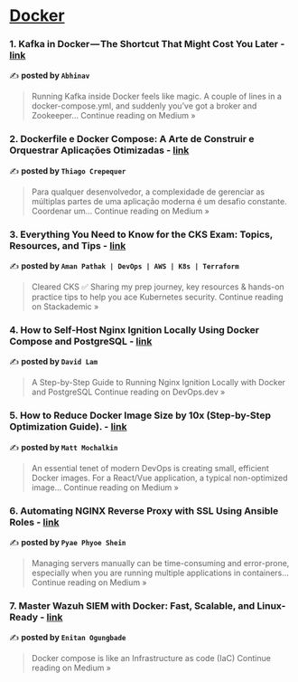
<h1><a href=https://medium.com/tag/docker/recommended target="_blank" rel="noopener noreferrer">Docker</a></h1>
<h3>1. Kafka in Docker — The Shortcut That Might Cost You Later - <a href="https://codingplainenglish.medium.com/kafka-in-docker-the-shortcut-that-might-cost-you-later-ff53b272127f?source=rss------docker-5" target="_blank" rel="noopener noreferrer">link</a></h3>

✍️ **posted by `Abhinav`**

<blockquote>Running Kafka inside Docker feels like magic. A couple of lines in a docker-compose.yml, and suddenly you’ve got a broker and Zookeeper…
Continue reading on Medium »</blockquote>

<h3>2. Dockerfile e Docker Compose: A Arte de Construir e Orquestrar Aplicações Otimizadas - <a href="https://medium.com/@crepequert/dockerfile-e-docker-compose-a-arte-de-construir-e-orquestrar-aplica%C3%A7%C3%B5es-otimizadas-3fce7a7a9b94?source=rss------docker-5" target="_blank" rel="noopener noreferrer">link</a></h3>

✍️ **posted by `Thiago Crepequer`**

<blockquote>Para qualquer desenvolvedor, a complexidade de gerenciar as múltiplas partes de uma aplicação moderna é um desafio constante. Coordenar um…
Continue reading on Medium »</blockquote>

<h3>3. Everything You Need to Know for the CKS Exam: Topics, Resources, and Tips - <a href="https://blog.stackademic.com/everything-you-need-to-know-for-the-cks-exam-topics-resources-and-tips-237b752d6f22?source=rss------docker-5" target="_blank" rel="noopener noreferrer">link</a></h3>

✍️ **posted by `Aman Pathak | DevOps | AWS | K8s | Terraform`**

<blockquote>Cleared CKS ✅ Sharing my prep journey, key resources & hands-on practice tips to help you ace Kubernetes security.
Continue reading on Stackademic »</blockquote>

<h3>4. How to Self-Host Nginx Ignition Locally Using Docker Compose and PostgreSQL - <a href="https://blog.devops.dev/how-to-self-host-nginx-ignition-locally-using-docker-compose-and-postgresql-3d35c57e13d0?source=rss------docker-5" target="_blank" rel="noopener noreferrer">link</a></h3>

✍️ **posted by `David Lam`**

<blockquote>A Step-by-Step Guide to Running Nginx Ignition Locally with Docker and PostgreSQL
Continue reading on DevOps.dev »</blockquote>

<h3>5. How to Reduce Docker Image Size by 10x (Step-by-Step Optimization Guide). - <a href="https://medium.com/@MattLeads/how-to-reduce-docker-image-size-by-10x-step-by-step-optimization-guide-70b96e1f1a6f?source=rss------docker-5" target="_blank" rel="noopener noreferrer">link</a></h3>

✍️ **posted by `Matt Mochalkin`**

<blockquote>An essential tenet of modern DevOps is creating small, efficient Docker images. For a React/Vue application, a typical non-optimized image…
Continue reading on Medium »</blockquote>

<h3>6. Automating NGINX Reverse Proxy with SSL Using Ansible Roles - <a href="https://pyaephyoeshein.medium.com/automating-nginx-reverse-proxy-with-ssl-using-ansible-roles-1052c5a5bf33?source=rss------docker-5" target="_blank" rel="noopener noreferrer">link</a></h3>

✍️ **posted by `Pyae Phyoe Shein`**

<blockquote>Managing servers manually can be time-consuming and error-prone, especially when you are running multiple applications in containers…
Continue reading on Medium »</blockquote>

<h3>7. Master Wazuh SIEM with Docker: Fast, Scalable, and Linux-Ready - <a href="https://medium.com/@ogungbadeenitan/master-wazuh-siem-with-docker-fast-scalable-and-linux-ready-268422cc9b0d?source=rss------docker-5" target="_blank" rel="noopener noreferrer">link</a></h3>

✍️ **posted by `Enitan Ogungbade`**

<blockquote>Docker compose is like an Infrastructure as code (IaC)
Continue reading on Medium »</blockquote>

